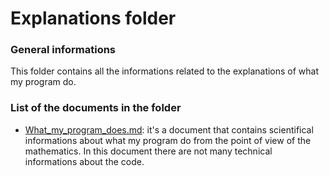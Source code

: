 # Explanations folder

### General informations
This folder contains all the informations related to the explanations of what my program do.

### List of the documents in the folder
- [What_my_program_does.md](https://github.com/JustWhit3/Matrix-Class/blob/master/Explanations/What_my_program_does.md): it's a document that contains scientifical informations about what my program do from the point of view of the mathematics. In this document there are not many technical informations about the code.
